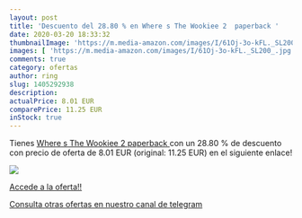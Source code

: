 ```yaml
---
layout: post
title: 'Descuento del 28.80 % en Where s The Wookiee 2  paperback '
date: 2020-03-20 18:33:32
thumbnailImage: 'https://m.media-amazon.com/images/I/61Oj-3o-kFL._SL200_.jpg'
images: [ 'https://m.media-amazon.com/images/I/61Oj-3o-kFL._SL200_.jpg' ]
comments: true
category: ofertas
author: ring
slug: 1405292938
description:
actualPrice: 8.01 EUR
comparePrice: 11.25 EUR
inStock: true
---
```


Tienes [Where s The Wookiee 2  paperback ](https://www.amazon.com/dp/1405292938/?tag=redken08-20) con un 28.80 % de descuento con precio de oferta de 8.01 EUR (original: 11.25 EUR) en el siguiente enlace!

[![](https://m.media-amazon.com/images/I/61Oj-3o-kFL._SL200_.jpg)](https://www.amazon.com/dp/1405292938/?tag=redken08-20)

[Accede a la oferta!!](https://www.amazon.com/dp/1405292938/?tag=redken08-20)

[Consulta otras ofertas en nuestro canal de telegram](https://t.me/s/ofertas25)
